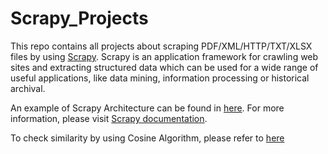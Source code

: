 # Scrapy_Projects
This repo contains all projects about scraping PDF/XML/HTTP/TXT/XLSX files by using [Scrapy](https://scrapy.org/). Scrapy is an application framework for crawling web sites and extracting structured data which can be used for a wide range of useful applications, like data mining, information processing or historical archival.

An example of Scrapy Architecture can be found in [here](https://github.com/jasonjang714/HPFB_Scrapy_Projects/tree/master/superscrapy). For more information, please visit [Scrapy documentation](https://docs.scrapy.org/en/latest/index.html).

To check similarity by using Cosine Algorithm, please refer to [here](https://stackoverflow.com/questions/8897593/similarity-between-two-text-documents)
